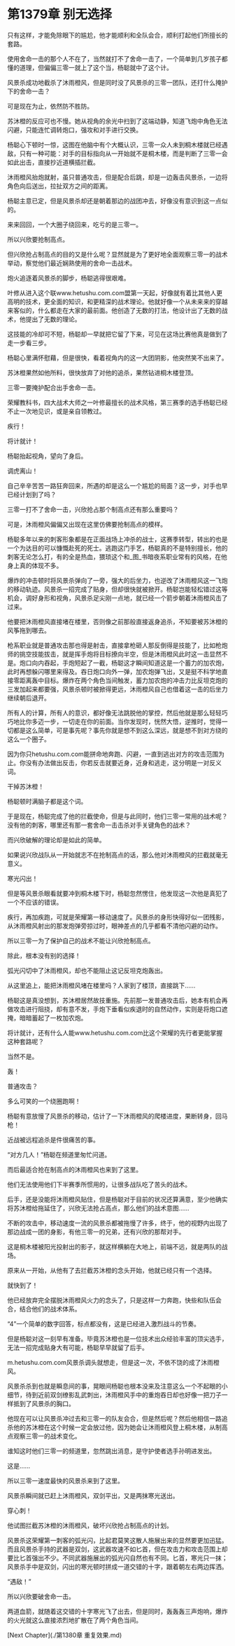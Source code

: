 # 第1379章 别无选择

只有这样，才能免除眼下的尴尬，他才能顺利和全队会合，顺利打起他们所擅长的套路。

使用舍命一击的那个人不在了，当然就打不了舍命一击了，一个简单到几岁孩子都懂的道理，但偏偏三零一就上了这个当，杨聪就中了这个计。

风景杀成功地截杀了沐雨橙风，但是同时没了风景杀的三零一团队，还打什么掩护下的舍命一击？

可是现在为止，依然防不胜防。

苏沐橙的反应可也不慢。她从视角的余光中扫到了这端动静，知道飞炮中角色无法闪避，只能连忙调转炮口，强攻和对手进行交换。

杨聪心下顿时一惊，这图在他脑中有个大概认识，三零一众人未到桐木楼就已经遇敌，只有一种可能：对手的目标指向从一开始就不是桐木楼，而是判断了三零一会如此出击，直接抄近道横插拦截。

沐雨橙风抬炮就射，虽只普通攻击，但是配合后跳，却是一边轰击风景杀，一边将角色向后送出，拉扯双方之间的距离。

杨聪主意已定，但是风景杀却还是朝着那边的战团冲去，好像没有意识到这一点似的。

来来回回，一个大圈子绕回来，吃亏的是三零一。

所以兴欣要抢制高点。

但兴欣抢占制高点的目的又是什么呢？显然就是为了更好地全面观察三零一的战术举动，察觉他们最近娴熟使用的舍命一击战术。

炮火追逐着风景杀的脚步，杨聪逃得很艰难。

叶修从进入这个联www.hetushu.com.com盟第一天起，好像就有着比其他人更高明的技术，更全面的知识，和更精深的战术理论。他就好像一个从未来来的穿越来客似的，什么都走在大家的最前面。他创造了无数的打法，他设计出了无数的战术，他提出了无数的理论。

这技能的冷却可不短，杨聪却一早就把它留了下来，可见在这场比赛他真是做到了走一步看三步。

杨聪心里满怀慰藉，但是很快，看着视角内的这一大团阴影，他突然笑不出来了。

苏沐橙果然如他所料，很快放弃了对他的追杀，果然钻进桐木楼登顶。

三零一要掩护配合出手舍命一击。

荣耀教科书，四大战术大师之一叶修最擅长的战术风格，第三赛季的选手杨聪已经不止一次地见识，或是亲自领教过。

疾行！

将计就计！

杨聪抬起视角，望向了身后。

调虎离山！

自己辛辛苦苦一路狂奔回来，所遇的却是这么一个尴尬的局面？这一步，对手也早已经计划到了吗？

三零一打不了舍命一击，兴欣抢占那个制高点还有那么重要吗？

可是，沐雨橙风偏偏又出现在这里仿佛要抢制高点的模样。

杨聪多年以来的刺客形象都是在正面战场上冲杀的战士，这赛季转型，转出的也是一个为达目的可以慷慨赴死的死士。逃跑这门手艺，杨聪真的不是特别擅长，他的刺客无论怎么打，有的全是热血，猥琐这个和_图_书暗夜系职业常有的风格，在他身上真的体现不多。

爆炸的冲击顿时将风景杀弹向了一旁，强大的后坐力，也逆改了沐雨橙风这一飞炮的移动轨迹。风景杀一招完成了贴身，但却很快就被掀开。杨聪岂能轻松错过这等机会，调好身形和视角，风景杀足尖刚一点地，就已经一个箭步朝着沐雨橙风击了过来。

他要把沐雨橙风直接堵在楼里，否则像之前那般直接返身追杀，不知要被苏沐橙的风筝拖到哪去。

枪系职业就是普通攻击那也得是射击，直接拿枪砸人那反倒得是技能了，比如枪炮师的挑空技能拔击，就是挥手炮将目标撩向半空，但是沐雨橙风此时这一击显然不是。炮口向内吞起，手炮短起了一截，杨聪这才瞬间知道这是一个蓄力的加农炮，此时再想躲闪哪里来得及。吞日炮口向外一弹，加农炮弹飞出，又是挺不科学地直接零距离轰中目标。爆炸在两个角色当间触发，蓄力加农炮的冲击力比反坦克炮的三发加起来都要强，风景杀顿时被掀得更远，沐雨橙风自己也借着这一击的后坐力继续朝后退开。

所有人的计算，所有人的意识，都好像无法跳脱他的掌控，然后他就是那么轻轻巧巧地比你多迈一步，一切走在你的前面。当你发现时，恍然大悟，逆推时，觉得一切都是这么简单，可是事先呢？事先你就是想不到这么深远，就是想不到对方绕的这么一个圈子。

因为你只hetushu.com.com能拼命地奔跑、闪避，一直到逃出对方的攻击范围为止。你没有办法做出反击，你若反击就要近身，近身和逃走，这分明是一对反义词。

干掉苏沐橙！

杨聪顿时满脑子都是这个词。

于是现在，杨聪完成了他的拦截使命，但是与此同时，他们三零一常用的战术呢？没有他的刺客，哪里还有那一套舍命一击击杀对手关键角色的战术？

而兴欣破解的理论却是如此的简单。

如果说兴欣战队从一开始就志不在抢制高点的话，那么他对沐雨橙风的拦截就毫无意义。

寒光闪出！

但是等风景杀眼看就要冲到桐木楼下时，杨聪忽然愣住，他发现这一次他是真犯了一个不应该的错误。

疾行，再加疾跑，可就是荣耀第一移动速度了。风景杀的身形快得好似一团残影，从沐雨橙风射出的那发炮弹旁掠过时，眼神差点的几乎都看不清他闪避的动作。

所以三零一为了保护自己的战术不能让兴欣抢制高点。

除此，根本没有别的选择！

弧光闪切中了沐雨橙风，却也不能阻止这记反坦克炮轰出。

从这里追上，能把沐雨橙风堵在楼里吗？人家到了楼顶，直接跳下……

杨聪这是真没想到，苏沐橙居然故技重施。先前那一发普通攻击后，她本有机会再做攻击进行阻挠，却有意不发，手炮下垂看似疾退时的自然动作，实则是将炮口遮掩，暗暗蓄起了一枚加农炮。

将计就计，还有什么人能www.hetushu.com.com比这个荣耀的先行者更能掌握这种套路呢？

当然不是。

轰！

普通攻击？

多么可笑的一个绕圈跑啊！

杨聪有意放慢了风景杀的移动，估计了一下沐雨橙风的爬楼进度，果断转身，回马枪！

近战被远程追杀是件很痛苦的事。

“对方几人！”杨聪在频道里匆忙问道。

而后最适合抢在制高点的沐雨橙风也来到了这里。

他们无法使用他们下半赛季所惯用的，让很多战队吃了苦头的战术。

后手，还是没能将沐雨橙风贴住，但是杨聪对于目前的状况还算满意，至少他确实将苏沐橙给拖延住了，兴欣无法抢占高点，那么他们的战术意图……

不断的攻击中，移动速度一流的风景杀都被拖慢了许多，终于，他的视野内出现了那边战成一团的身影，有他三零一的兄弟，还有兴欣的那帮对手。

这是桐木楼被阳光投射出的影子，就这样横躺在大地上，前端不远，就是两队的战场。

原来从一开始，从他有了去拦截苏沐橙的念头开始，他就已经只有一个选择。

就快到了！

他已经放弃完全摆脱沐雨橙风火力的念头了，只是这样一力奔跑，快些和队伍会合，结合他们的战术体系。

“4”一个简单的数字回答，标点都没有，这是已经进入激烈战斗的节奏。

但是杨聪对这一刻早有准备。毕竟苏沐橙也是一位技术出众经验丰富的顶尖选手，无法一招完成贴身大有可能，杨聪早早就留了后手。

m.hetushu.com.com风景杀调头就想走，但是这一次，不依不饶的成了沐雨橙风。

风景杀杀到也就是瞬息间的事，晃眼间杨聪也根本没来及注意这么一个不起眼的小细节，待到近前双剑缭影乱武刺出，沐雨橙风手中的重炮吞日却也好像一把刀子一样抵到了风景杀的胸口。

他现在可以让风景杀冲过去和三零一的队友会合，但是然后呢？然后他相信一路追杀他的苏沐橙在这个时候一定会放过他，因为她会让沐雨橙风登上桐木楼，从制高点观察三零一的战术变化。

谁知这时他们三零一的频道里，忽然跳出消息，是守护使者选手孙明进发出。

这是……

所以三零一速度最快的风景杀来到了这里。

风景杀瞬间就已赶上沐雨橙风，双剑平出，又是两抹寒光送出。

穿心刺！

他试图拦截苏沐橙的沐雨橙风，破坏兴欣抢占制高点的计划。

风景杀这荣耀第一刺客的弧光闪，比起君莫笑这散人施展出来的显然要更加迅猛。而且风景杀手持的武器是双剑，这武器攻速不如匕首，但在攻击力和攻击范围上却要比匕首强出不少。不同武器施展出的弧光闪自然也有不同。匕首，寒光只一抹；风景杀手中是双剑，闪出的寒光顿时拼成一道交错的十字，跟着朝左右两边挥洒。

“遇敌！”

所以兴欣要破舍命一击。

两道血箭，就随着这交错的十字寒光飞了出去，但是同时，轰轰轰三声炮响，爆炸的火光就这么直接浓烈地扩散在了两个角色当间。



[Next Chapter](./第1380章 重复效果.md)
